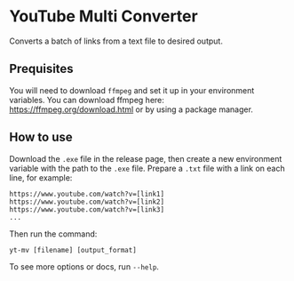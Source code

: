 # YouTube Multi Converter

Converts a batch of links from a text file to desired output.

## Prequisites

You will need to download `ffmpeg` and set it up in your environment variables.
You can download ffmpeg here: https://ffmpeg.org/download.html or by using a package manager.

## How to use

Download the `.exe` file in the release page, then create a new environment variable with the path to the `.exe` file.
Prepare a `.txt` file with a link on each line, for example:

```
https://www.youtube.com/watch?v=[link1]
https://www.youtube.com/watch?v=[link2]
https://www.youtube.com/watch?v=[link3]
...
```

Then run the command:

`yt-mv [filename] [output_format]`

To see more options or docs, run `--help`.
